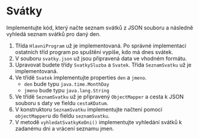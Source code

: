 # Svátky

Implementujte kód, který načte seznam svátků z JSON souboru a následně vyhledá seznam svátků pro daný den.

1. Třída `HlavniProgram` už je implementovaná. Po správné implementaci ostatních tříd program po spuštění vypíše, kdo má dnes svátek.
2. V souboru `svatky.json` už jsou připravená data ve vhodném formátu.
3. Upravovat budete třídy `SvatkySluzba` a `Svatek`. Třída `SeznamSvatku` už je implementovaná.
4. Ve třídě `Svatek` implementujte properties `den` a `jmeno`.
   * `den` bude typu `java.time.MonthDay`
   * `jmeno` bude typu `java.lang.String`
5. Ve třídě `SeznamSvatku` už je připravený `ObjectMapper` a cesta k JSON souboru s daty ve fieldu `cestaKDatum`.
6. V konstruktoru `SeznamSvatku` implementujte načtení pomocí `objectMapper`u do fieldu `seznamSvatku`.
7. V metodě `vyhledatSvatkyKeDni()` implementujte vyhledání svátků k zadanému dni a vrácení seznamu jmen.